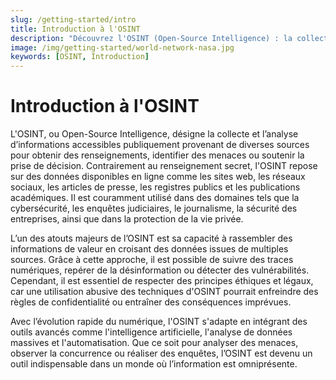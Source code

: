 ```yaml
---
slug: /getting-started/intro
title: Introduction à l'OSINT
description: "Découvrez l'OSINT (Open-Source Intelligence) : la collecte et l’analyse d’informations publiques pour obtenir des renseignements utiles en matière de sécurité, d’enquêtes et de prise de décision."
image: /img/getting-started/world-network-nasa.jpg
keywords: [OSINT, Introduction]
---
```


# Introduction à l'OSINT

L'OSINT, ou Open-Source Intelligence, désigne la collecte et l’analyse d’informations accessibles publiquement provenant de diverses sources pour obtenir des renseignements, identifier des menaces ou soutenir la prise de décision. Contrairement au renseignement secret, l'OSINT repose sur des données disponibles en ligne comme les sites web, les réseaux sociaux, les articles de presse, les registres publics et les publications académiques. Il est couramment utilisé dans des domaines tels que la cybersécurité, les enquêtes judiciaires, le journalisme, la sécurité des entreprises, ainsi que dans la protection de la vie privée.

L’un des atouts majeurs de l’OSINT est sa capacité à rassembler des informations de valeur en croisant des données issues de multiples sources. Grâce à cette approche, il est possible de suivre des traces numériques, repérer de la désinformation ou détecter des vulnérabilités. Cependant, il est essentiel de respecter des principes éthiques et légaux, car une utilisation abusive des techniques d'OSINT pourrait enfreindre des règles de confidentialité ou entraîner des conséquences imprévues.

Avec l’évolution rapide du numérique, l'OSINT s'adapte en intégrant des outils avancés comme l'intelligence artificielle, l'analyse de données massives et l'automatisation. Que ce soit pour analyser des menaces, observer la concurrence ou réaliser des enquêtes, l’OSINT est devenu un outil indispensable dans un monde où l’information est omniprésente.
